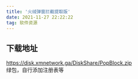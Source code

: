 ```yaml
---
title: '火绒弹窗拦截提取版'
date: 2021-11-27 22:22:22
tag: 软件资源
---
```

<h2>下载地址</h2>
<a href="https://disk.xmnetwork.ga/DiskShare/PopBlock.zip">https://disk.xmnetwork.ga/DiskShare/PopBlock.zip</a><br />
绿包，自行添加注册表等
